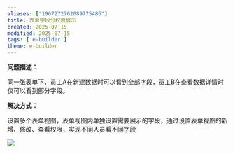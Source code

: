 ```yaml
---
aliases: ["1967272762089775486"]
title: 表单字段分权限展示
created: 2025-07-15
modified: 2025-07-15
tags: ['e-builder']
theme: e-builder
---
```


**问题描述：**

同一张表单下，员工A在新建数据时可以看到全部字段，员工B在查看数据详情时仅可以看到部分字段。

**解决方式：**

设置多个表单视图，表单视图内单独设置需要展示的字段，通过设置表单视图的新增、修改、查看权限，实现不同人员看不同字段

![](c4018b3ddb1e2143c7766e04a67cbdd9.jpg)